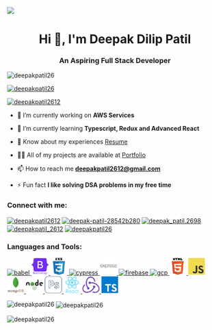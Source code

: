 <img src="https://drive.google.com/file/d/1E6A6u1aNPXANyzZBr2qvI5QUZwlLhYNP/view?usp=sharing"/>

<h1 align="center">Hi 👋, I'm Deepak Dilip Patil</h1>
<h3 align="center">An Aspiring Full Stack Developer</h3>

<p align="left"> <img src="https://komarev.com/ghpvc/?username=deepakpatil26&label=Profile%20views&color=0e75b6&style=flat" alt="deepakpatil26" /> </p>

<p align="left"> <a href="https://github.com/ryo-ma/github-profile-trophy"><img src="https://github-profile-trophy.vercel.app/?username=deepakpatil26" alt="deepakpatil26" /></a> </p>

<p align="left"> <a href="https://twitter.com/deepakpatil2612" target="blank"><img src="https://img.shields.io/twitter/follow/deepakpatil2612?logo=twitter&style=for-the-badge" alt="deepakpatil2612" /></a> </p>

- 🔭 I’m currently working on **AWS Services**

- 🌱 I’m currently learning **Typescript, Redux and Advanced React**

- 📄 Know about my experiences [Resume](https://drive.google.com/file/d/1TProbtK7r8Obb7RMvOXrAu8Ix7fMAOGK/view?usp=sharing)
- 👨‍💻 All of my projects are available at [Portfolio](https://deepakpatil26.github.io/)

- 📫 How to reach me **deepakpatil2612@gmail.com**

- ⚡ Fun fact **I like solving DSA problems in my free time**

<h3 align="left">Connect with me:</h3>
<p align="left">
<a href="https://twitter.com/deepakpatil2612" target="blank"><img align="center" src="https://raw.githubusercontent.com/rahuldkjain/github-profile-readme-generator/master/src/images/icons/Social/twitter.svg" alt="deepakpatil2612" height="30" width="40" /></a>
<a href="https://linkedin.com/in/deepak-patil-28542b280" target="blank"><img align="center" src="https://raw.githubusercontent.com/rahuldkjain/github-profile-readme-generator/master/src/images/icons/Social/linked-in-alt.svg" alt="deepak-patil-28542b280" height="30" width="40" /></a>
<a href="https://instagram.com/deepak_patil.2698" target="blank"><img align="center" src="https://raw.githubusercontent.com/rahuldkjain/github-profile-readme-generator/master/src/images/icons/Social/instagram.svg" alt="deepak_patil.2698" height="30" width="40" /></a>
<a href="https://www.hackerrank.com/deepakpatil_2612" target="blank"><img align="center" src="https://raw.githubusercontent.com/rahuldkjain/github-profile-readme-generator/master/src/images/icons/Social/hackerrank.svg" alt="deepakpatil_2612" height="30" width="40" /></a>
<a href="https://www.leetcode.com/deepakpatil26" target="blank"><img align="center" src="https://raw.githubusercontent.com/rahuldkjain/github-profile-readme-generator/master/src/images/icons/Social/leet-code.svg" alt="deepakpatil26" height="30" width="40" /></a>
</p>

<h3 align="left">Languages and Tools:</h3>
<p align="left"> <a href="https://babeljs.io/" target="_blank" rel="noreferrer"> <img src="https://www.vectorlogo.zone/logos/babeljs/babeljs-icon.svg" alt="babel" width="40" height="40"/> </a> <a href="https://getbootstrap.com" target="_blank" rel="noreferrer"> <img src="https://raw.githubusercontent.com/devicons/devicon/master/icons/bootstrap/bootstrap-plain-wordmark.svg" alt="bootstrap" width="40" height="40"/> </a> <a href="https://www.w3schools.com/css/" target="_blank" rel="noreferrer"> <img src="https://raw.githubusercontent.com/devicons/devicon/master/icons/css3/css3-original-wordmark.svg" alt="css3" width="40" height="40"/> </a> <a href="https://www.cypress.io" target="_blank" rel="noreferrer"> <img src="https://raw.githubusercontent.com/simple-icons/simple-icons/6e46ec1fc23b60c8fd0d2f2ff46db82e16dbd75f/icons/cypress.svg" alt="cypress" width="40" height="40"/> </a> <a href="https://expressjs.com" target="_blank" rel="noreferrer"> <img src="https://raw.githubusercontent.com/devicons/devicon/master/icons/express/express-original-wordmark.svg" alt="express" width="40" height="40"/> </a> <a href="https://firebase.google.com/" target="_blank" rel="noreferrer"> <img src="https://www.vectorlogo.zone/logos/firebase/firebase-icon.svg" alt="firebase" width="40" height="40"/> </a> <a href="https://cloud.google.com" target="_blank" rel="noreferrer"> <img src="https://www.vectorlogo.zone/logos/google_cloud/google_cloud-icon.svg" alt="gcp" width="40" height="40"/> </a> <a href="https://www.w3.org/html/" target="_blank" rel="noreferrer"> <img src="https://raw.githubusercontent.com/devicons/devicon/master/icons/html5/html5-original-wordmark.svg" alt="html5" width="40" height="40"/> </a> <a href="https://developer.mozilla.org/en-US/docs/Web/JavaScript" target="_blank" rel="noreferrer"> <img src="https://raw.githubusercontent.com/devicons/devicon/master/icons/javascript/javascript-original.svg" alt="javascript" width="40" height="40"/> </a> <a href="https://www.mongodb.com/" target="_blank" rel="noreferrer"> <img src="https://raw.githubusercontent.com/devicons/devicon/master/icons/mongodb/mongodb-original-wordmark.svg" alt="mongodb" width="40" height="40"/> </a> <a href="https://nodejs.org" target="_blank" rel="noreferrer"> <img src="https://raw.githubusercontent.com/devicons/devicon/master/icons/nodejs/nodejs-original-wordmark.svg" alt="nodejs" width="40" height="40"/> </a> <a href="https://www.photoshop.com/en" target="_blank" rel="noreferrer"> <img src="https://raw.githubusercontent.com/devicons/devicon/master/icons/photoshop/photoshop-line.svg" alt="photoshop" width="40" height="40"/> </a> <a href="https://reactjs.org/" target="_blank" rel="noreferrer"> <img src="https://raw.githubusercontent.com/devicons/devicon/master/icons/react/react-original-wordmark.svg" alt="react" width="40" height="40"/> </a> <a href="https://redux.js.org" target="_blank" rel="noreferrer"> <img src="https://raw.githubusercontent.com/devicons/devicon/master/icons/redux/redux-original.svg" alt="redux" width="40" height="40"/> </a> <a href="https://www.typescriptlang.org/" target="_blank" rel="noreferrer"> <img src="https://raw.githubusercontent.com/devicons/devicon/master/icons/typescript/typescript-original.svg" alt="typescript" width="40" height="40"/> </a> </p>

<p><img align="left" src="https://github-readme-stats.vercel.app/api/top-langs?username=deepakpatil26&show_icons=true&locale=en&layout=compact" alt="deepakpatil26" /></p>

<p>&nbsp;<img align="center" src="https://github-readme-stats.vercel.app/api?username=deepakpatil26&show_icons=true&locale=en" alt="deepakpatil26" /></p>

<p><img align="center" src="https://github-readme-streak-stats.herokuapp.com/?user=deepakpatil26&" alt="deepakpatil26" /></p>
